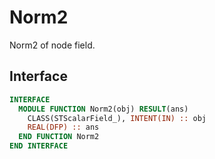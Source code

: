 # Norm2

Norm2 of node field.

## Interface

```fortran
INTERFACE
  MODULE FUNCTION Norm2(obj) RESULT(ans)
    CLASS(STScalarField_), INTENT(IN) :: obj
    REAL(DFP) :: ans
  END FUNCTION Norm2
END INTERFACE
```
